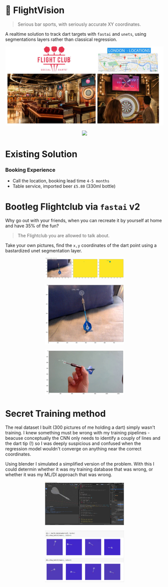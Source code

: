 # 🎯 FlightVision
> Serious bar sports, with seriously accurate XY coordinates.

A realtime solution to track dart targets with `fastai` and `unets`, using segmentations layers rather than classical regression. 


<p align="center">
  <img src="https://github.com/lukexyz/FlightVision/blob/master/media/location.JPG?raw=true"> 
</p>  

<p align="center">
  <img src="https://github.com/lukexyz/FlightVision/blob/master/media/tracker_shot_hq.gif"> 
</p>

# Existing Solution  

### Booking Experience 

* Call the location, booking lead time `4-5 months `
* Table service, imported beer `£5.80` (330ml bottle)  



# Bootleg Flightclub via `fastai` v2
Why go out with your friends, when you can recreate it by yourself at home and have 35% of the fun? 

> The Flightclub you are allowed to talk about. 

Take your own pictures, find the `x,y` coordinates of the dart point using a bastardized unet segmentation layer.

<p align="center">
  <img src="https://github.com/lukexyz/FlightVision/blob/master/media/training_centroid_01.JPG?raw=true" width=50%>
</p>


<p align="center">
  <img src="https://github.com/lukexyz/FlightVision/blob/master/media/training_sofa_01.JPG?raw=true" width=50%>
</p>

<p align="center">
  <img src="https://github.com/lukexyz/FlightVision/blob/master/media/centroid_handhold.JPG?raw=true" width=50%>
</p>


# Secret Training method

The real dataset I built (300 pictures of me holding a dart) simply wasn't training. I knew something must be wrong with my training pipelines - beacuse conceptually the CNN only needs to identify a couply of lines and the dart tip (!) so I was deeply suspicious and confused when the regression model wouldn't converge on anything near the correct coordinates.  

Using blender I simulated a simplified version of the problem. With this I could determin whether it was my training database that was wrong, or whether it was my ML/Dl approach that was wrong. 

<p align="center">
  <img src="https://github.com/lukexyz/FlightVision/blob/master/media/blender_generation.JPG?raw=true" width=50%>
</p>

<p align="center">
  <img src="https://github.com/lukexyz/FlightVision/blob/master/media/blender_output.JPG?raw=true" width=50%>
</p>





